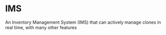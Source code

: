 # IMS
An Inventory Management System (IMS) that can actively manage clones in real time, with many other features
